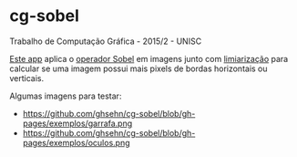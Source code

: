 # cg-sobel
Trabalho de Computação Gráfica - 2015/2 - UNISC

[Este app](http://ghsehn.github.io/cg-sobel/) aplica o [operador Sobel](https://en.wikipedia.org/wiki/Sobel_operator) em imagens junto com [limiarização](https://en.wikipedia.org/wiki/Thresholding_(image_processing)) para calcular se uma imagem possui mais pixels de bordas horizontais ou verticais.

Algumas imagens para testar:

- https://github.com/ghsehn/cg-sobel/blob/gh-pages/exemplos/garrafa.png
- https://github.com/ghsehn/cg-sobel/blob/gh-pages/exemplos/oculos.png
